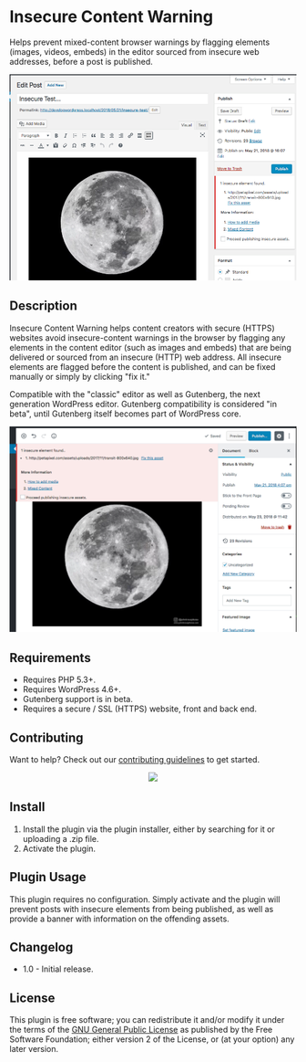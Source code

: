Insecure Content Warning
=============

Helps prevent mixed-content browser warnings by flagging elements (images, videos, embeds) in the editor sourced from insecure web addresses, before a post is published.

![Screenshot of edit screen](assets/screenshot-1.png)

## Description

Insecure Content Warning helps content creators with secure (HTTPS) websites avoid insecure-content warnings in the browser by flagging any elements in the content editor (such as images and embeds) that are being delivered or sourced from an insecure (HTTP) web address. All insecure elements are flagged before the content is published, and can be fixed manually or simply by clicking "fix it."

Compatible with the "classic" editor as well as Gutenberg, the next generation WordPress editor. Gutenberg compatibility is considered "in beta", until Gutenberg itself becomes part of WordPress core.

![Screenshot of Gutenberg in action](assets/screenshot-2.png)

## Requirements

* Requires PHP 5.3+.
* Requires WordPress 4.6+.
* Gutenberg support is in beta.
* Requires a secure / SSL (HTTPS) website, front and back end.

## Contributing

Want to help? Check out our [contributing guidelines](CONTRIBUTING.md) to get started.

<p align="center">
<a href="http://10up.com/contact/"><img src="https://10up.com/uploads/2016/10/10up-Github-Banner.png" width="850"></a>
</p>

## Install

1. Install the plugin via the plugin installer, either by searching for it or uploading a .zip file.
2. Activate the plugin.

## Plugin Usage

This plugin requires no configuration. Simply activate and the plugin will prevent posts with insecure elements from being published, as well as provide a banner with information on the offending assets.

## Changelog

* 1.0 - Initial release.

## License

This plugin is free software; you can redistribute it and/or modify it under the terms of the [GNU General Public License](http://www.gnu.org/licenses/gpl-2.0.html) as published by the Free Software Foundation; either version 2 of the License, or (at your option) any later version.
